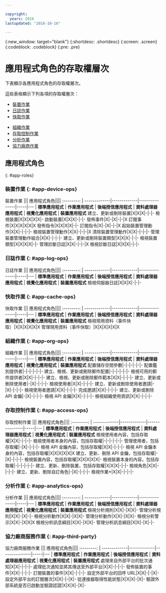 ```yaml
---

copyright:
  years: 2016
lastupdated: "2016-10-16"

---
```


{:new_window: target="blank"}
{:shortdesc: .shortdesc}
{:screen: .screen}
{:codeblock: .codeblock}
{:pre: .pre}

# 應用程式角色的存取權層次

下表顯示各應用程式角色的存取權層次。

這些表格顯示下列各項的存取權層次：
- [裝置作業](#app-device-ops)
- [日誌作業](#app-log-ops)
- [快取作業](#app-cache-ops)
<!-- [Historian Operations](#app-historian) -->
- [組織作業](#app-org-ops)
- [存取控制作業](#app-access-ops)
- [分析作業](#app-analytics-ops)
- [協力廠商作業](#app-third-party)  
<!-- - [Risk Management Operations](#app-risk-mgt) -->

## 應用程式角色
{: #app-roles}

### 裝置作業 {: #app-device-ops}

裝置作業 ||| 應用程式角色||||
:--------: | -------------|-------------|---------------|-----|---
           | **標準應用程式** | **作業應用程式** | **後端授信應用程式** | **資料處理器應用程式** | **視覺化應用程式** | **裝置應用程式**
建立、更新或刪除裝置|X|X|X|-|-|-
檢視裝置|X|X|X|X|X|-
啟動裝置|X|X|X|-|-|-
發佈事件|X|-|X|-|-|X
訂閱事件|X|X|X|X|X|X
發佈指令|X|X|X|X|-|-
訂閱指令|X|-|X|-|-|X
起始裝置管理動作|X|X|-|-|-|-
檢視裝置管理動作|X|X|-|-|-|X
清除裝置管理動作|X|X|-|-|-|-
管理裝置管理動作組合|X|X|-|-|-|-
建立、更新或刪除裝置類型|X|X|X|-|-|-
檢視裝置類型|X|X|X|X|-|-
管理診斷日誌|X|X|-|-|-|X
檢視診斷日誌|X|X|X|-|-|-

### 日誌作業 {: #app-log-ops}

日誌作業 ||| 應用程式角色||||
:--------: | -------------|-------------|---------------|-----|---
           | **標準應用程式** | **作業應用程式** | **後端授信應用程式** | **資料處理器應用程式** | **視覺化應用程式** | **裝置應用程式**
檢視伺服器日誌|X|X|X|-|-|-

### 快取作業 {: #app-cache-ops}

快取作業 ||| 應用程式角色||||
:--------: | -------------|-------------|---------------|-----|---
           | **標準應用程式** | **作業應用程式** | **後端授信應用程式** | **資料處理器應用程式** | **視覺化應用程式** | **裝置應用程式**
檢視現用資料（事件快取）|X|X|X|X|X|X
管理現用資料（事件快取）|X|X|X|X|X|X

### 組織作業 {: #app-org-ops}

組織作業 ||| 應用程式角色||||
:--------: | -------------|-------------|---------------|-----|---
           | **標準應用程式** | **作業應用程式** | **後端授信應用程式** | **資料處理器應用程式** | **視覺化應用程式** | **裝置應用程式**
配置儲存空間參數|-|-|-|-|-|-
配置鑑別提供者|-|-|-|-|-|-
建立、檢視、更新或刪除郵件配置|-|-|-|-|-|-
檢視可用的郵件提供者|X|X|-|-|-|-
建立、檢視、更新或刪除郵件範本|X|X|-|-|-|-
建立、更新或刪除使用者|-|X|-|-|-|-
檢視使用者|X|X|-|-|-|-
建立、更新或刪除使用者邀請|-|X|-|-|-|-
檢視使用者邀請|X|X|-|-|-|-
完成邀請|X|X|-|-|-|-
建立、更新或刪除 API 金鑰|-|X|-|-|-|-
檢視 API 金鑰|X|X|-|-|-|-
檢視組織使用資訊|X|X|-|-|-|-

### 存取控制作業 {: #app-access-ops}

存取控制作業 ||| 應用程式角色||||
:--------: | -------------|-------------|---------------|-----|---
           | **標準應用程式** | **作業應用程式** | **後端授信應用程式** | **資料處理器應用程式** | **視覺化應用程式** | **裝置應用程式**
檢視使用者內容，包括存取權|X|X|-|-|-|-
檢視使用者本身的內容，包括存取權|-|-|-|-|-|-
管理使用者，包括存取權|-|X|-|-|-|-
檢視 API 金鑰內容，包括存取權|X|X|-|-|-|-
檢視 API 金鑰本身的內容，包括存取權|X|X|X|X|X|X
建立、更新、刪除 API 金鑰，包括存取權|-|X|-|-|-|-
檢視裝置內容，包括存取權|X|X|X|X|X|-
檢視裝置本身的內容，包括存取權|-|-|-|-|-|-
建立、更新、刪除裝置，包括存取權|X|X|X|-|-|-
檢視角色|X|X|-|-|-|-
建立、更新、刪除自訂角色|-|X|-|-|-|-
檢視作業*|X|X|-|-|-|-

### 分析作業 {: #app-analytics-ops}

分析作業 ||| 應用程式角色||||
:--------: | -------------|-------------|---------------|-----|---
           | **標準應用程式** | **作業應用程式** | **後端授信應用程式** | **資料處理器應用程式** | **視覺化應用程式** | **裝置應用程式**
檢視分析規則|X|X|-|X|X|-
管理分析規則|X|X|-|X|-|-
檢視分析動作|X|X|-|X|X|-
管理分析動作|X|X|-|X|X|-
檢視分析警示|X|X|-|X|X|X
檢視分析訊息綱目|X|X|-|X|X|-
管理分析訊息綱目|X|X|-|X|-|-

### 協力廠商服務作業 {: #app-third-party}

協力廠商服務作業 ||| 應用程式角色||||
:--------: | -------------|-------------|---------------|-----|---
           | **標準應用程式** | **作業應用程式** | **後端授信應用程式** | **資料處理器應用程式** | **視覺化應用程式** | **裝置應用程式**
處理來自外部平台的批次通知|X|X|-|-|-|-
處理批次通知並將其傳送至外部平台|X|X|-|-|-|-
發佈裝置的事件|X|X|-|-|-|-
訂閱裝置的事件|X|X|-|-|-|-
設定外部平台的回呼 URL|X|X|-|-|X|-
設定外部平台的訂閱層次|X|X|-|-|X|-
從連接器取得性能狀態|X|X|X|-|X|-
驗證外部系統是否已啟動並驗證認證|X|X|X|-|X|-
